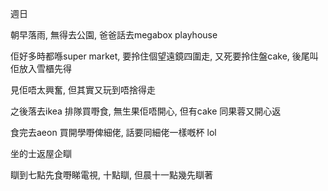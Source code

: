 週日

朝早落雨, 無得去公園, 爸爸話去megabox playhouse

佢好多時都喺super market, 要拎住個望遠鏡四圍走, 又死要拎住盤cake, 後尾叫佢放入雪櫃先得

見佢唔太興奮, 但其實又玩到唔捨得走

之後落去ikea 排隊買嘢食, 無生果佢唔開心, 但有cake 同果蓉又開心返

食完去aeon 買開學嘢俾細佬, 話要同細佬一樣嘅杯 lol

坐的士返屋企瞓

瞓到七點先食嘢睇電視, 十點瞓, 但晨十一點幾先瞓著
